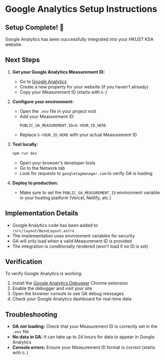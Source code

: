 # Google Analytics Setup Instructions

## Setup Complete! 🎉

Google Analytics has been successfully integrated into your HKUST KSA website.

## Next Steps

1. **Get your Google Analytics Measurement ID:**
   - Go to [Google Analytics](https://analytics.google.com/)
   - Create a new property for your website (if you haven't already)
   - Copy your Measurement ID (starts with `G-`)

2. **Configure your environment:**
   - Open the `.env` file in your project root
   - Add your Measurement ID:
     ```
     PUBLIC_GA_MEASUREMENT_ID=G-YOUR_ID_HERE
     ```
   - Replace `G-YOUR_ID_HERE` with your actual Measurement ID

3. **Test locally:**
   ```bash
   npm run dev
   ```
   - Open your browser's developer tools
   - Go to the Network tab
   - Look for requests to `googletagmanager.com` to verify GA is loading

4. **Deploy to production:**
   - Make sure to set the `PUBLIC_GA_MEASUREMENT_ID` environment variable in your hosting platform (Vercel, Netlify, etc.)

## Implementation Details

- Google Analytics code has been added to `/src/layout/BaseLayout.astro`
- The implementation uses environment variables for security
- GA will only load when a valid Measurement ID is provided
- The integration is conditionally rendered (won't load if no ID is set)

## Verification

To verify Google Analytics is working:
1. Install the [Google Analytics Debugger](https://chrome.google.com/webstore/detail/google-analytics-debugger/jnkmfdileelhofjcijamephohjechhna) Chrome extension
2. Enable the debugger and visit your site
3. Open the browser console to see GA debug messages
4. Check your Google Analytics dashboard for real-time data

## Troubleshooting

- **GA not loading:** Check that your Measurement ID is correctly set in the `.env` file
- **No data in GA:** It can take up to 24 hours for data to appear in Google Analytics
- **Console errors:** Ensure your Measurement ID format is correct (starts with `G-`)